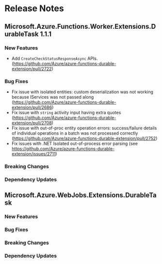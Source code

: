 # Release Notes

## Microsoft.Azure.Functions.Worker.Extensions.DurableTask 1.1.1

### New Features

- Add `CreateCheckStatusResponseAsync` APIs. (https://github.com/Azure/azure-functions-durable-extension/pull/2722)

### Bug Fixes

- Fix issue with isolated entities: custom deserialization was not working because IServices was not passed along (https://github.com/Azure/azure-functions-durable-extension/pull/2686)
- Fix issue with `string` activity input having extra quotes (https://github.com/Azure/azure-functions-durable-extension/pull/2708)
- Fix issue with out-of-proc entity operation errors: success/failure details of individual operations in a batch was not processed correctly (https://github.com/Azure/azure-functions-durable-extension/pull/2752)
- Fix issues with .NET Isolated out-of-process error parsing (see https://github.com/Azure/azure-functions-durable-extension/issues/2711)

### Breaking Changes

### Dependency Updates

## Microsoft.Azure.WebJobs.Extensions.DurableTask <version>

### New Features

### Bug Fixes

### Breaking Changes

### Dependency Updates

